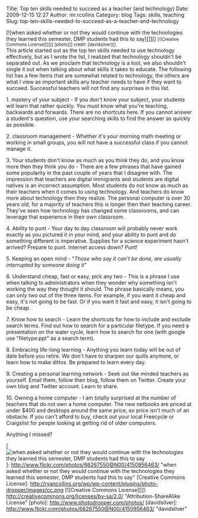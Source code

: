 Title: Top ten skills needed to succeed as a teacher (and technology)
Date: 2009-12-15 12:27
Author: mr.rcollins
Category: blog
Tags: skills, teaching
Slug: top-ten-skills-needed-to-succeed-as-a-teacher-and-technology

<div style="float:right;">
[![when asked whether or not they would continue with the technologies
they learned this semester, DMP students had this to say][]][]  
<small>[![Creative Commons License][]][] [photo][] credit:
[davidsilver][]</small>

</div>
This article started out as the top ten skills needed to use technology
effectively, but as I wrote the list, I realized that technology
shouldn't be separated out. As we proclaim that technology is a tool, we
also shouldn't single it out when talking about what skills it takes to
educate. The following list has a few items that are somewhat related to
technology, the others are what I view as important skills any teacher
needs to have if they want to succeed. Successful teachers will not find
any surprises in this list.

​1. mastery of your subject - If you don't know your subject, your
students will learn that rather quickly. You must know what you're
teaching, backwards and forwards. There are no shortcuts here. If you
cannot answer a student's question, use your searching skills to find
the answer as quickly as possible.

​2. classroom management - Whether it's your morning math meeting or
working in small groups, you will not have a successful class if you
cannot manage it.

​3. Your students don't know as much as you think they do, and you know
more then they think you do - There are a few phrases that have gained
some popularity in the past couple of years that I disagree with. The
impression that teachers are digital immigrants and students are digital
natives is an incorrect assumption. Most students do not know as much as
their teachers when it comes to using technology. And teachers do know
more about technology then they realize. The personal computer is over
30 years old, for a majority of teachers this is longer then their
teaching career. They've seen how technology has changed some
classrooms, and can leverage that experience in their own classroom.

​4. Ability to punt - Your day to day classroom will probably never work
exactly as you pictured it in your mind, and your ability to punt and do
something different is imperative. Supplies for a science experiment
hasn't arrived? Prepare to punt. Internet access down? Punt!

​5. Keeping an open mind - "*Those who say it can't be done, are usually
interrupted by someone doing it"*

​6. Understand cheap, fast or easy, pick any two - This is a phrase I
use when talking to administrators when they wonder why something isn't
working the way they thought it should. The phrase basically means, you
can only two out of the three items. For example, if you want it cheap
and easy, it's not going to be fast. Or if you want it fast and easy, it
isn't going to be cheap.

​7. Know how to search - Learn the shortcuts for how to include and
exclude search terms. Find out how to search for a particular filetype.
If you need a presentation on the water cycle, learn how to search for
one (with google use "filetype:ppt" as a search term).

​8. Embracing life-long learning - Anything you learn today will be out
of date before you retire. We don't have to sharpen our quills anymore,
or learn how to make dittos. Be prepared to learn every day.

​9. Creating a personal learning network - Seek out like minded teachers
as yourself. Email them, follow their blog, follow them on Twitter.
Create your own blog and Twitter account. Learn to share.

​10. Owning a home computer - I am totally surprised at the number of
teachers that do not own a home computer. The new netbooks are priced at
under \$400 and desktops around the same price, so price isn't much of
an obstacle. If you can't afford to buy, check out your local Freecycle
or Craigslist for people looking at getting rid of older computers.

Anything I missed?

  [when asked whether or not they would continue with the technologies
  they learned this semester, DMP students had this to say]: http://farm3.static.flickr.com/2531/4150956463_31586f2a02_t.jpg
  [![when asked whether or not they would continue with the technologies
  they learned this semester, DMP students had this to say][]]: http://www.flickr.com/photos/66267550@N00/4150956463/
    "when asked whether or not they would continue with the technologies they learned this semester, DMP students had this to say"
  [Creative Commons License]: http://ryancollins.org/wp/wp-content/plugins/photo-dropper/images/cc.png
  [![Creative Commons License][]]: http://creativecommons.org/licenses/by-sa/2.0/
    "Attribution-ShareAlike License"
  [photo]: http://www.photodropper.com/photos/
  [davidsilver]: http://www.flickr.com/photos/66267550@N00/4150956463/
    "davidsilver"

